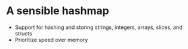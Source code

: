 # A sensible hashmap

* Support for hashing and storing strings, integers, arrays, slices, and structs
* Prioritize speed over memory

